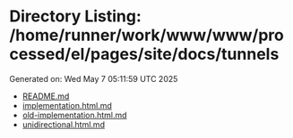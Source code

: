 # Directory Listing: /home/runner/work/www/www/processed/el/pages/site/docs/tunnels
Generated on: Wed May  7 05:11:59 UTC 2025

- [README.md](README.md)
- [implementation.html.md](implementation.html.md)
- [old-implementation.html.md](old-implementation.html.md)
- [unidirectional.html.md](unidirectional.html.md)

